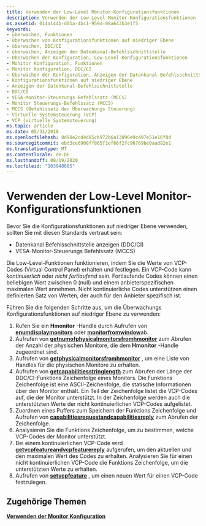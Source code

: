 ```yaml
---
title: Verwenden der Low-Level Monitor-Konfigurationsfunktionen
description: Verwenden der Low-Level Monitor-Konfigurationsfunktionen
ms.assetid: 014a144b-d01a-4bc1-959d-08a643b3e1f5
keywords:
- überwachen, Funktionen
- Überwachen von Konfigurationsfunktionen auf niedriger Ebene
- überwachen, DDC/CI
- überwachen, Anzeigen der Datenkanal-Befehlsschnittstelle
- Überwachen der Konfiguration, Low-Level-Konfigurationsfunktionen
- Monitor Konfiguration, Funktionen
- Monitor Konfiguration, DDC/CI
- Überwachen der Konfiguration, Anzeigen der Datenkanal-Befehlsschnittstelle
- Konfigurationsfunktionen auf niedriger Ebene
- Anzeigen der Datenkanal-Befehlsschnittstelle
- DDC/CI
- VESA-Monitor-Steuerungs Befehlssatz (MCCS)
- Monitor Steuerungs-Befehlssatz (MCCS)
- MCCS (Befehlssatz der Überwachungs Steuerung)
- Virtuelle Systemsteuerung (VCP)
- VCP (virtuelle Systemsteuerung)
ms.topic: article
ms.date: 05/31/2018
ms.openlocfilehash: 8d98e2cd4d85cb972b6a13896e9c497e51e16f8d
ms.sourcegitcommit: ebd3ce6908ff865f1ef66f2fc96769be0aad82e1
ms.translationtype: MT
ms.contentlocale: de-DE
ms.lasthandoff: 08/19/2020
ms.locfileid: "103948685"
---
```

# <a name="using-the-low-level-monitor-configuration-functions"></a>Verwenden der Low-Level Monitor-Konfigurationsfunktionen

Bevor Sie die Konfigurationsfunktionen auf niedriger Ebene verwenden, sollten Sie mit diesen Standards vertraut sein:

-   Datenkanal Befehlsschnittstelle anzeigen (DDC/CI)
-   VESA-Monitor-Steuerungs Befehlssatz (MCCS)

Die Low-Level-Funktionen funktionieren, indem Sie die Werte von VCP-Codes (Virtual Control Panel) erhalten und festlegen. Ein VCP-Code kann *kontinuierlich* oder *nicht fortlaufend* sein. Fortlaufende Codes können einen beliebigen Wert zwischen 0 (null) und einem anbieterspezifischen maximalen Wert annehmen. Nicht kontinuierliche Codes unterstützen einen definierten Satz von Werten, der auch für den Anbieter spezifisch ist.

Führen Sie die folgenden Schritte aus, um die Überwachungs Konfigurationsfunktionen auf niedriger Ebene zu verwenden:

1.  Rufen Sie ein **Hmonitor** -Handle durch Aufrufen von [**enumdisplaymonitors**](/windows/desktop/api/winuser/nf-winuser-enumdisplaymonitors) oder [**monitorfromwindow**](/windows/desktop/api/winuser/nf-winuser-monitorfromwindow)ab.
2.  Aufrufen von [**getnumofphysicalmonitorsfromhmonitor**](/windows/desktop/api/PhysicalMonitorEnumerationAPI/nf-physicalmonitorenumerationapi-getnumberofphysicalmonitorsfromhmonitor) zum Abrufen der Anzahl der physischen Monitore, die dem **Hmonitor** -Handle zugeordnet sind.
3.  Aufrufen von [**getphysicalmonitorsfromhmonitor**](/windows/desktop/api/PhysicalMonitorEnumerationAPI/nf-physicalmonitorenumerationapi-getphysicalmonitorsfromhmonitor) , um eine Liste von Handles für die physischen Monitore zu erhalten.
4.  Aufrufen von [**getcapabilitiesstringlength**](/windows/desktop/api/LowLevelMonitorConfigurationAPI/nf-lowlevelmonitorconfigurationapi-getcapabilitiesstringlength) zum Abrufen der Länge der DDC/CI-Funktions Zeichenfolge eines Monitors. Die Funktions Zeichenfolge ist eine ASCII-Zeichenfolge, die statische Informationen über den Monitor enthält. Ein Teil der Zeichenfolge listet die VCP-Codes auf, die der Monitor unterstützt. In der Zeichenfolge werden auch die unterstützten Werte der nicht kontinuierlichen VCP-Codes aufgelistet.
5.  Zuordnen eines Puffers zum Speichern der Funktions Zeichenfolge und Aufrufen von [**capabilitiesrequestandcapabilitiesreply**](/windows/desktop/api/LowLevelMonitorConfigurationAPI/nf-lowlevelmonitorconfigurationapi-capabilitiesrequestandcapabilitiesreply) zum Abrufen der Zeichenfolge.
6.  Analysieren Sie die Funktions Zeichenfolge, um zu bestimmen, welche VCP-Codes der Monitor unterstützt.
7.  Bei einem kontinuierlichen VCP-Code wird [**getvcpfeatureandvcpfeaturereply**](/windows/desktop/api/LowLevelMonitorConfigurationAPI/nf-lowlevelmonitorconfigurationapi-getvcpfeatureandvcpfeaturereply) aufgerufen, um den aktuellen und den maximalen Wert des Codes zu erhalten. Analysieren Sie für einen nicht kontinuierlichen VCP-Code die Funktions Zeichenfolge, um die unterstützten Werte zu erhalten.
8.  Aufrufen von [**setvcpfeature**](/windows/desktop/api/LowLevelMonitorConfigurationAPI/nf-lowlevelmonitorconfigurationapi-setvcpfeature) , um einen neuen Wert für einen VCP-Code festzulegen.

## <a name="related-topics"></a>Zugehörige Themen

<dl> <dt>

[**Verwenden der Monitor Konfiguration**](using-monitor-configuration.md)
</dt> </dl>

 

 